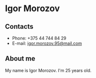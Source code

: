 # Igor Morozov
## Contacts
 * Phone: +375 44 744 84 29
 * E-mail: igor.morozov.95@mail.com
## About me
 My name is Igor Morozov. I'm 25 years old.
